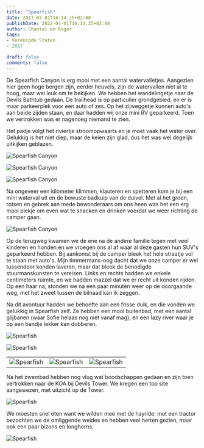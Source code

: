 ```yaml
---
title: "Spearfish"
date: 2017-07-01T16:14:25+02:00
publishDate: 2022-04-01T16:14:25+02:00
author: Chantal en Roger
tags:
- Verenigde Staten
- 2017

draft: false
comments: false
---
```


De Spearfish Canyon is erg mooi met een aantal watervalletjes. Aangezien hier geen hoge bergen zijn, eerder heuvels, zijn de watervallen niet al te hoog, maar wel leuk om te bekijken. We hebben het wandelingetje naar de Devils Bathtub gedaan. De trailhead is op particulier grondgebied, en er is maar parkeerplek voor een auto of zes. Op het zijweggetje kunnen auto's aan beide zijden staan, en daar hadden wij onze mini RV geparkeerd. Toen we vertrokken was er nagenoeg niemand te zien.

Het padje volgt het riviertje stroomopwaarts en je moet vaak het water over. Gelukkig is het niet diep, maar de keien zijn glad, dus het was wel degelijk uitkijken geblazen.

![Spearfish Canyon](./images/P10800234.jpg)

![Spearfish Canyon](./images/P10800524.jpg)

![Spearfish Canyon](./images/P10800604.jpg)

Na ongeveer een kilometer klimmen, klauteren en spetteren kom je bij een mini waterval uit en de bewuste badkuip van de duivel. Met al het groen, rotsen en gebrek aan mede bewonderaars om ons heen was het een erg mooi plekje om even wat te snacken en drinken voordat we weer richting de camper gaan.

![Spearfish Canyon](./images/IMG_19234.jpg)

Op de terugweg kwamen we de ene na de andere familie tegen met veel kinderen en honden en we vroegen ons al af waar al deze gasten hun SUV's geparkeerd hebben. Bij aankomst bij de camper bleek het hele straatje vol te staan met auto's. Mijn timmermans-oog dacht dat we onze camper er wel tussendoor konden laveren, maar dat bleek de benodigde stuurmanskunsten te vereisen. Links en rechts hadden we enkele centimeters ruimte, en we hadden mazzel dat we er recht uit konden rijden. Op een haar na, stonden we na een paar minuten weer op de doorgaande weg, met het zweet tussen de bilnaad kan ik zeggen.

Na dit avontuur hadden we behoefte aan een frisse duik, en die vonden we gelukkig in Spearfish zelf. Ze hebben een mooi buitenbad, met een aantal glijbanen (waar Sofie helaas nog niet vanaf mag), en een lazy river waar je op een bandje lekker kan dobberen.

![Spearfish](./images/IMG_19266.jpg)

![Spearfish](./images/P10800904.jpg)

||||
|---|---|---|
| ![Spearfish](./images/P10801053.jpg) | ![Spearfish](./images/P10801068.jpg) | ![Spearfish](./images/P10801073.jpg) |

Na het zwembad hebben nog vlug wat boodschappen gedaan en zijn toen vertrokken naar de KOA bij Devils Tower. We kregen een top site aangewezen, met uitzicht op de Tower.

![Spearfish](./images/IMG_19284.jpg)

We moesten snel eten want we wilden mee met de hayride: met een tractor bezochten we de omliggende weides en hebben veel herten gezien, maar ook een paar bizons en longhorns.

![Spearfish](./images/IMG_19434.jpg)
